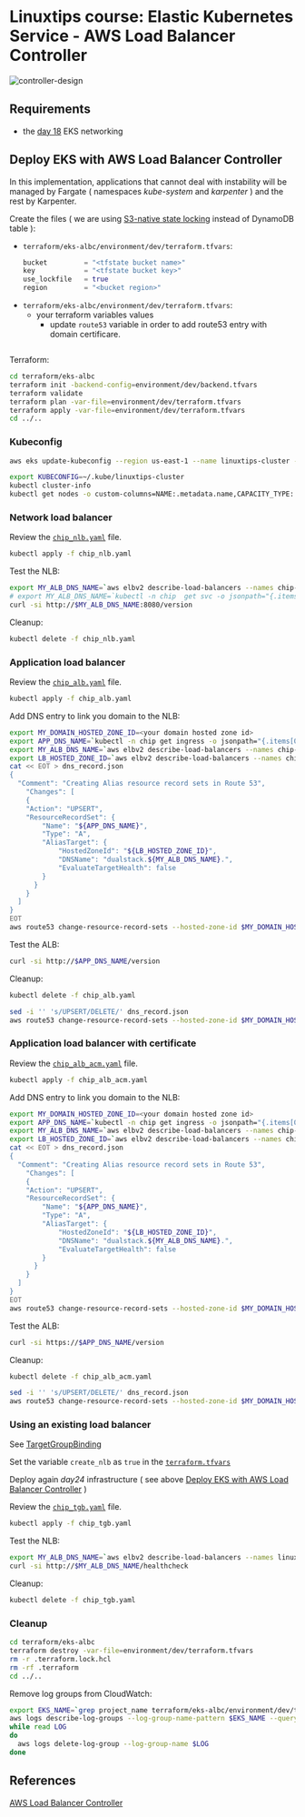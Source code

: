 # Linuxtips course: Elastic Kubernetes Service - AWS Load Balancer Controller

![controller-design](https://kubernetes-sigs.github.io/aws-load-balancer-controller/latest/assets/images/controller-design.png)

## Requirements

* the [day 18](../day18/README.md) EKS networking

## Deploy EKS with AWS Load Balancer Controller

In this implementation, applications that cannot deal with instability will be managed by Fargate ( namespaces _kube-system_ and _karpenter_ ) ​​and the rest by Karpenter.

Create the files ( we are using [S3-native state locking](https://github.com/hashicorp/terraform/pull/35661) instead of DynamoDB table ):
* `terraform/eks-albc/environment/dev/terraform.tfvars`:
  ```tf
  bucket         = "<tfstate bucket name>"
  key            = "<tfstate bucket key>"
  use_lockfile   = true
  region         = "<bucket region>"
  ```
* `terraform/eks-albc/environment/dev/terraform.tfvars`:
  * your terraform variables values
    * update `route53` variable in order to add route53 entry with domain certificare.
    ```

Terraform:

```bash
cd terraform/eks-albc
terraform init -backend-config=environment/dev/backend.tfvars
terraform validate
terraform plan -var-file=environment/dev/terraform.tfvars
terraform apply -var-file=environment/dev/terraform.tfvars
cd ../..
```

### Kubeconfig

```bash
aws eks update-kubeconfig --region us-east-1 --name linuxtips-cluster --kubeconfig ~/.kube/linuxtips-cluster --alias linuxtips-cluster

export KUBECONFIG=~/.kube/linuxtips-cluster
kubectl cluster-info 
kubectl get nodes -o custom-columns=NAME:.metadata.name,CAPACITY_TYPE:.metadata.labels.capacity/type,ARCH:.metadata.labels.capacity/arch,OS::.metadata.labels.capacity/os
```

### Network load balancer

Review the [`chip_nlb.yaml`](chip_nlb.yaml) file.

```bash
kubectl apply -f chip_nlb.yaml
```

Test the NLB:

```bash
export MY_ALB_DNS_NAME=`aws elbv2 describe-load-balancers --names chip-nlb --query 'LoadBalancers[*].[DNSName]' --output text`
# export MY_ALB_DNS_NAME=`kubectl -n chip  get svc -o jsonpath="{.items[0].status.loadBalancer.ingress[0].hostname}"` # alternative
curl -si http://$MY_ALB_DNS_NAME:8080/version
```

Cleanup:

```bash
kubectl delete -f chip_nlb.yaml
```

### Application load balancer

Review the [`chip_alb.yaml`](chip_alb.yaml) file.

```bash
kubectl apply -f chip_alb.yaml
```

Add DNS entry to link you domain to the NLB:

```bash
export MY_DOMAIN_HOSTED_ZONE_ID=<your domain hosted zone id>
export APP_DNS_NAME=`kubectl -n chip get ingress -o jsonpath="{.items[0].spec.rules[0].host}"`
export MY_ALB_DNS_NAME=`aws elbv2 describe-load-balancers --names chip-alb --query 'LoadBalancers[*].[DNSName]' --output text`
export LB_HOSTED_ZONE_ID=`aws elbv2 describe-load-balancers --names chip-alb --query 'LoadBalancers[*].[CanonicalHostedZoneId]' --output text`
cat << EOT > dns_record.json
{  
  "Comment": "Creating Alias resource record sets in Route 53",
    "Changes": [
    {
    "Action": "UPSERT",
    "ResourceRecordSet": {
        "Name": "${APP_DNS_NAME}",
        "Type": "A",
        "AliasTarget": {
            "HostedZoneId": "${LB_HOSTED_ZONE_ID}",
            "DNSName": "dualstack.${MY_ALB_DNS_NAME}.",
            "EvaluateTargetHealth": false
        }
      }
    }
  ]
}
EOT
aws route53 change-resource-record-sets --hosted-zone-id $MY_DOMAIN_HOSTED_ZONE_ID --change-batch file://./dns_record.json
```

Test the ALB:

```bash
curl -si http://$APP_DNS_NAME/version 
```

Cleanup:

```bash
kubectl delete -f chip_alb.yaml

sed -i '' 's/UPSERT/DELETE/' dns_record.json
aws route53 change-resource-record-sets --hosted-zone-id $MY_DOMAIN_HOSTED_ZONE_ID --change-batch file://./dns_record.json
```

### Application load balancer with certificate

Review the [`chip_alb_acm.yaml`](chip_alb_acm.yaml) file.

```bash
kubectl apply -f chip_alb_acm.yaml
```

Add DNS entry to link you domain to the NLB:

```bash
export MY_DOMAIN_HOSTED_ZONE_ID=<your domain hosted zone id>
export APP_DNS_NAME=`kubectl -n chip get ingress -o jsonpath="{.items[0].spec.rules[0].host}"`
export MY_ALB_DNS_NAME=`aws elbv2 describe-load-balancers --names chip-alb --query 'LoadBalancers[*].[DNSName]' --output text`
export LB_HOSTED_ZONE_ID=`aws elbv2 describe-load-balancers --names chip-alb --query 'LoadBalancers[*].[CanonicalHostedZoneId]' --output text`
cat << EOT > dns_record.json
{  
  "Comment": "Creating Alias resource record sets in Route 53",
    "Changes": [
    {
    "Action": "UPSERT",
    "ResourceRecordSet": {
        "Name": "${APP_DNS_NAME}",
        "Type": "A",
        "AliasTarget": {
            "HostedZoneId": "${LB_HOSTED_ZONE_ID}",
            "DNSName": "dualstack.${MY_ALB_DNS_NAME}.",
            "EvaluateTargetHealth": false
        }
      }
    }
  ]
}
EOT
aws route53 change-resource-record-sets --hosted-zone-id $MY_DOMAIN_HOSTED_ZONE_ID --change-batch file://./dns_record.json
```

Test the ALB:

```bash
curl -si https://$APP_DNS_NAME/version 
```

Cleanup:

```bash
kubectl delete -f chip_alb_acm.yaml

sed -i '' 's/UPSERT/DELETE/' dns_record.json
aws route53 change-resource-record-sets --hosted-zone-id $MY_DOMAIN_HOSTED_ZONE_ID --change-batch file://./dns_record.json
```

### Using an existing load balancer

See [TargetGroupBinding](https://kubernetes-sigs.github.io/aws-load-balancer-controller/latest/guide/targetgroupbinding/targetgroupbinding/)

Set the variable `create_nlb` as `true` in the [`terraform.tfvars`](terraform/eks-albc/environment/dev/terraform.tfvars)

Deploy again _day24_ infrastructure ( see above [Deploy EKS with AWS Load Balancer Controller](#deploy-eks-with-aws-load-balancer-controller) )

Review the [`chip_tgb.yaml`](chip_tgb.yaml) file.

```bash
kubectl apply -f chip_tgb.yaml
```

Test the NLB:

```bash
export MY_ALB_DNS_NAME=`aws elbv2 describe-load-balancers --names linuxtips-cluster-nlb --query 'LoadBalancers[*].[DNSName]' --output text`
curl -si http://$MY_ALB_DNS_NAME/healthcheck
```

Cleanup:

```bash
kubectl delete -f chip_tgb.yaml
```

### Cleanup

```bash
cd terraform/eks-albc
terraform destroy -var-file=environment/dev/terraform.tfvars
rm -r .terraform.lock.hcl 
rm -rf .terraform
cd ../..
```

Remove log groups from CloudWatch:

```bash
export EKS_NAME=`grep project_name terraform/eks-albc/environment/dev/terraform.tfvars | cut -d"=" -f 2 | sed 's/[" ]//g'`
aws logs describe-log-groups --log-group-name-pattern $EKS_NAME --query 'logGroups[*].logGroupName' --output json | jq -r '.[]' |
while read LOG
do
  aws logs delete-log-group --log-group-name $LOG
done
```

## References

[AWS Load Balancer Controller](https://kubernetes-sigs.github.io/aws-load-balancer-controller/latest/)



